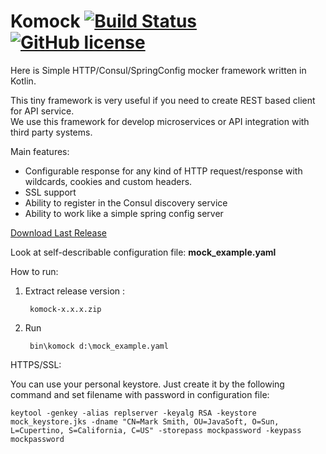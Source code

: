# Komock [![Build Status](https://travis-ci.org/laviua/komock.svg?branch=master)](https://travis-ci.org/laviua/komock) [![GitHub license](https://img.shields.io/badge/license-Apache%20License%202.0-blue.svg?style=flat)](http://www.apache.org/licenses/LICENSE-2.0)
Here is Simple HTTP/Consul/SpringConfig mocker framework written in Kotlin.  

This tiny framework is very useful if you need to create REST based client for API service.  
We use this framework for develop microservices or API integration with third party systems.  

Main features:  
- Configurable response for any kind of HTTP request/response with wildcards, cookies and custom headers.
- SSL support
- Ability to register in the Consul discovery service
- Ability to work like a simple spring config server

[Download Last Release](https://github.com/laviua/komock/releases/download/1.0.1/komock-1.0.1.zip)


Look at self-describable configuration file:
**mock_example.yaml** 

How to run:

1. Extract release version :
    
        komock-x.x.x.zip

3. Run

        bin\komock d:\mock_example.yaml

HTTPS/SSL:

You can use your personal keystore. Just create it by the following command and set filename with password in configuration file:

    keytool -genkey -alias replserver -keyalg RSA -keystore mock_keystore.jks -dname "CN=Mark Smith, OU=JavaSoft, O=Sun, L=Cupertino, S=California, C=US" -storepass mockpassword -keypass mockpassword
